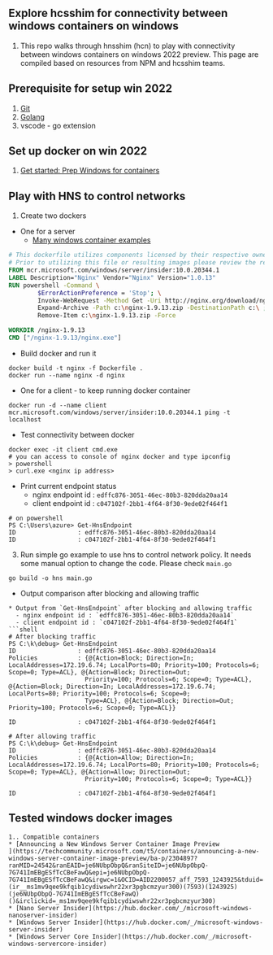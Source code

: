 ## Explore hcsshim for connectivity between windows containers on windows 
1. This repo walks through hnsshim (hcn) to play with connectivity between windows containers on windows 2022 preview. This page are compiled based on resources from NPM and hcsshim teams.

## Prerequisite for setup win 2022
1. [Git](https://git-scm.com/download/win)
2. [Golang](https://golang.org/dl/)
3. vscode - go extension


## Set up docker on win 2022
1. [Get started: Prep Windows for containers](https://docs.microsoft.com/en-us/virtualization/windowscontainers/quick-start/set-up-environment?tabs=Windows-Server)


## Play with HNS to control networks
1. Create two dockers
* One for a server
  - [Many windows container examples](https://github.com/MicrosoftDocs/Virtualization-Documentation.git)
```Dockerfile
# This dockerfile utilizes components licensed by their respective owners/authors.
# Prior to utilizing this file or resulting images please review the respective licenses at: http://nginx.org/LICENSE
FROM mcr.microsoft.com/windows/server/insider:10.0.20344.1
LABEL Description="Nginx" Vendor="Nginx" Version="1.0.13"
RUN powershell -Command \
        $ErrorActionPreference = 'Stop'; \
        Invoke-WebRequest -Method Get -Uri http://nginx.org/download/nginx-1.9.13.zip -OutFile c:\nginx-1.9.13.zip ; \
        Expand-Archive -Path c:\nginx-1.9.13.zip -DestinationPath c:\ ; \
        Remove-Item c:\nginx-1.9.13.zip -Force

WORKDIR /nginx-1.9.13
CMD ["/nginx-1.9.13/nginx.exe"]
```
* Build docker and run it
```shell
docker build -t nginx -f Dockerfile .
docker run --name nginx -d nginx 
```

* One for a client - to keep running docker container
```shell
docker run -d --name client  mcr.microsoft.com/windows/server/insider:10.0.20344.1 ping -t localhost
```

* Test connectivity between docker
```shell
docker exec -it client cmd.exe
# you can access to console of nginx docker and type ipconfig
> powershell
> curl.exe <nginx ip address>
```
* Print current endpoint status
  - nginx endpoint id : `edffc876-3051-46ec-80b3-820dda20aa14`
  - client endpoint id : `c047102f-2bb1-4f64-8f30-9ede02f464f1`
```shell
# on powershell
PS C:\Users\azure> Get-HnsEndpoint
ID                 : edffc876-3051-46ec-80b3-820dda20aa14
ID                 : c047102f-2bb1-4f64-8f30-9ede02f464f1
```



3. Run simple go example to use hns to control network policy. 
It needs some manual option to change the code. Please check `main.go`
```shell
go build -o hns main.go
```

* Output comparison after blocking and allowing traffic
```
* Output from `Get-HnsEndpoint` after blocking and allowing traffic
  - nginx endpoint id : `edffc876-3051-46ec-80b3-820dda20aa14`
  - client endpoint id : `c047102f-2bb1-4f64-8f30-9ede02f464f1`
```shell
# After blocking traffic
PS C:\k\debug> Get-HnsEndpoint
ID                 : edffc876-3051-46ec-80b3-820dda20aa14
Policies           : {@{Action=Block; Direction=In; LocalAddresses=172.19.6.74; LocalPorts=80; Priority=100; Protocols=6; Scope=0; Type=ACL}, @{Action=Block; Direction=Out;
                     Priority=100; Protocols=6; Scope=0; Type=ACL}, @{Action=Block; Direction=In; LocalAddresses=172.19.6.74; LocalPorts=80; Priority=100; Protocols=6; Scope=0;
                     Type=ACL}, @{Action=Block; Direction=Out; Priority=100; Protocols=6; Scope=0; Type=ACL}}

ID                 : c047102f-2bb1-4f64-8f30-9ede02f464f1

# After allowing traffic
PS C:\k\debug> Get-HnsEndpoint
ID                 : edffc876-3051-46ec-80b3-820dda20aa14
Policies           : {@{Action=Allow; Direction=In; LocalAddresses=172.19.6.74; LocalPorts=80; Priority=100; Protocols=6; Scope=0; Type=ACL}, @{Action=Allow; Direction=Out;
                     Priority=100; Protocols=6; Scope=0; Type=ACL}}

ID                 : c047102f-2bb1-4f64-8f30-9ede02f464f1
```

## Tested windows docker images
```shell
1.. Compatible containers
* [Announcing a New Windows Server Container Image Preview
](https://techcommunity.microsoft.com/t5/containers/announcing-a-new-windows-server-container-image-preview/ba-p/2304897?ranMID=24542&ranEAID=je6NUbpObpQ&ranSiteID=je6NUbpObpQ-7G741ImEBgESfTcCBeFawQ&epi=je6NUbpObpQ-7G741ImEBgESfTcCBeFawQ&irgwc=1&OCID=AID2200057_aff_7593_1243925&tduid=(ir__ms1mv9qee9kfqib1cydiwswhr22xr3pgbcmzyur300)(7593)(1243925)(je6NUbpObpQ-7G741ImEBgESfTcCBeFawQ)()&irclickid=_ms1mv9qee9kfqib1cydiwswhr22xr3pgbcmzyur300)
* [Nano Server Insider](https://hub.docker.com/_/microsoft-windows-nanoserver-insider)
* [Windows Server Insider](https://hub.docker.com/_/microsoft-windows-server-insider)
* [Windows Server Core Insider](https://hub.docker.com/_/microsoft-windows-servercore-insider)
```
